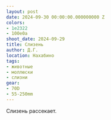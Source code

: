 ```yaml
---
layout: post
date: 2024-09-30 00:00:00.000000000 Z
colors:
- 1e2322
- 100e0a
shoot_date: 2024-09-29
title: Слизень
author: Д.Г.
location: Нахабино
tags:
- животные
- моллюски
- слизни
gear:
- 70D
- 55-250mm
---
```

Слизень рассекает.

